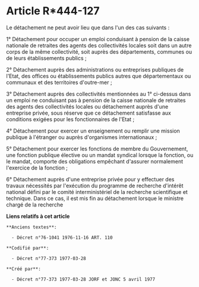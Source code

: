 # Article R*444-127

Le détachement ne peut avoir lieu que dans l'un des cas suivants :

1° Détachement pour occuper un emploi conduisant à pension de la caisse nationale de retraites des agents des collectivités
locales soit dans un autre corps de la même collectivité, soit auprès des départements, communes ou de leurs établissements
publics ;

2° Détachement auprès des administrations ou entreprises publiques de l'Etat, des offices ou établissements publics autres
que départementaux ou communaux et des territoires d'outre-mer ;

3° Détachement auprès des collectivités mentionnées au 1° ci-dessus dans un emploi ne conduisant pas à pension de la caisse
nationale de retraites des agents des collectivités locales ou détachement auprès d'une entreprise privée, sous réserve que
ce détachement satisfasse aux conditions exigées pour les fonctionnaires de l'Etat ;

4° Détachement pour exercer un enseignement ou remplir une mission publique à l'étranger ou auprès d'organismes
internationaux ;

5° Détachement pour exercer les fonctions de membre du Gouvernement, une fonction publique élective ou un mandat syndical
lorsque la fonction, ou le mandat, comporte des obligations empêchant d'assurer normalement l'exercice de la fonction ;

6° Détachement auprès d'une entreprise privée pour y effectuer des travaux nécessités par l'exécution du programme de
recherche d'intérêt national défini par le comité interministériel de la recherche scientifique et technique. Dans ce cas, il
est mis fin au détachement lorsque le ministre chargé de la recherche

**Liens relatifs à cet article**

	**Anciens textes**:

	  - Décret n°76-1041 1976-11-16 ART. 110

	**Codifié par**:

	  - Décret n°77-373 1977-03-28

	**Créé par**:

	  - Décret n°77-373 1977-03-28 JORF et JONC 5 avril 1977
